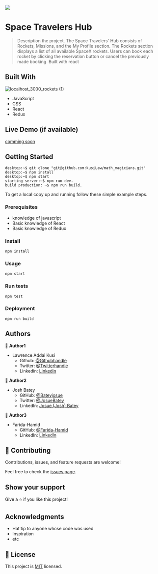 ![](https://img.shields.io/badge/Microverse-blueviolet)

# Space Travelers Hub

> Description the project.
The Space Travelers' Hub consists of Rockets, Missions, and the My Profile section. The Rockets section displays a list of all available SpaceX rockets. Users can book each rocket by clicking the reservation button or cancel the previously made booking. Built with react
## Built With

![localhost_3000_rockets (1)](https://user-images.githubusercontent.com/52538840/236182607-67b98065-f70c-411d-bc52-0ef064369f70.png)


- JavaScript
- CSS
- React
- Redux


## Live Demo (if available)

[comming soon](https://livedemo.com)


## Getting Started

``` console
desktop:~$ git clone "git@github.com:kusiLaw/math_magicians.git"
desktop:~$ npm install
desktop:~$ npm start
starting server:~$ npm run dev.
build production: ~$ npm run build.

```

To get a local copy up and running follow these simple example steps.

### Prerequisites
- knowledge of javascript
- Basic knowledge of React
- Basic knowledge of Redux

### Install
`npm install`

### Usage
`npm start`

### Run tests
`npm test`

### Deployment
`npm run build`


## Authors

👤 **Author1**
- Lawrence Addai Kusi
  - Github: [@Githubhandle](https://github.com/kusiLaw)
  - Twitter: [@Twitterhandle](https://twitter.com/kusilaw)
  - Linkedin: [Linkedin](https://www.linkedin.com/in/lawrence-kusi-55a662104)


👤 **Author2**
- Josh Batey
  - GitHub: [@Bateyjosue](https://github.com/Bateyjosue)
  - Twitter: [@JosueBatey](https://twitter.com/josuebatey)
  - LinkedIn: [Josue (Josh) Batey](https://www.linkedin.com/in/josue-ishara/)


👤 **Author3**
- Farida-Hamid
  - GitHub: [@Farida-Hamid](https://github.com/Farida-Hamid)
  - LinkedIn: [LinkedIn](https://linkedin.com/in/farida-hamid)


## 🤝 Contributing

Contributions, issues, and feature requests are welcome!

Feel free to check the [issues page](../../issues/).

## Show your support

Give a ⭐️ if you like this project!

## Acknowledgments

- Hat tip to anyone whose code was used
- Inspiration
- etc

## 📝 License

This project is [MIT](./LICENSE) licensed.
